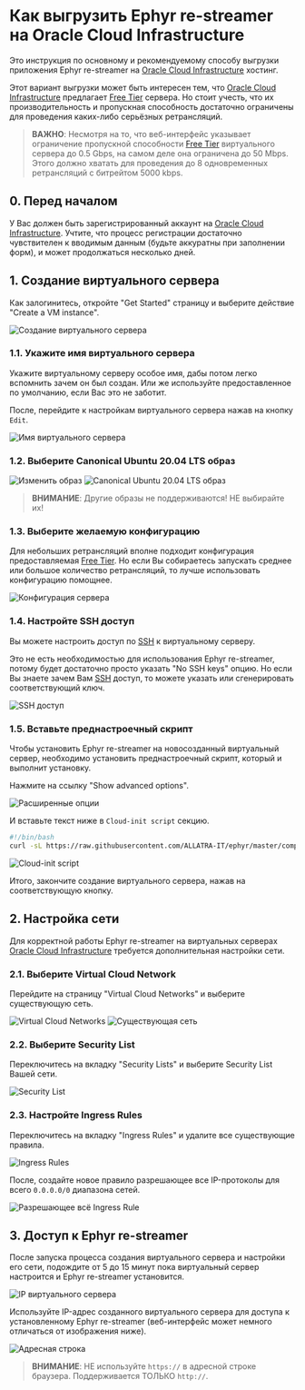 Как выгрузить Ephyr re-streamer на Oracle Cloud Infrastructure
==============================================================

Это инструкция по основному и рекомендуемому способу выгрузки приложения Ephyr re-streamer на [Oracle Cloud Infrastructure] хостинг.

Этот вариант выгрузки может быть интересен тем, что [Oracle Cloud Infrastructure] предлагает [Free Tier] сервера. Но стоит учесть, что их производительность и пропускная способность достаточно ограничены для проведения каких-либо серьёзных ретрансляций.

> __ВАЖНО__: Несмотря на то, что веб-интерфейс указывает ограничение пропускной способности [Free Tier] виртуального сервера до 0.5 Gbps, на самом деле она ограничена до 50 Mbps. Этого должно хватать для проведения до 8 одновременных ретрансляций с битрейтом 5000 kbps.




## 0. Перед началом

У Вас должен быть зарегистрированный аккаунт на [Oracle Cloud Infrastructure]. Учтите, что процесс регистрации достаточно чувствителен к вводимым данным (будьте аккуратны при заполнении форм), и может продолжаться несколько дней.




## 1. Создание виртуального сервера

Как залогинитесь, откройте "Get Started" страницу и выберите действие "Create a VM instance".

![Создание виртуального сервера](images/oci_1.0.png)


### 1.1. Укажите имя виртуального сервера

Укажите виртуальному серверу особое имя, дабы потом легко вспомнить зачем он был создан. Или же используйте предоставленное по умолчанию, если Вас это не заботит.

После, перейдите к настройкам виртуального сервера нажав на кнопку `Edit`.

![Имя виртуального сервера](images/oci_1.1.png)


### 1.2. Выберите Canonical Ubuntu 20.04 LTS образ

![Изменить образ](images/oci_1.2.1.png)
![Canonical Ubuntu 20.04 LTS образ](images/oci_1.2.2.png)

> __ВНИМАНИЕ__: Другие образы не поддерживаются! НЕ выбирайте их!


### 1.3. Выберите желаемую конфигурацию

Для небольших ретрансляций вполне подходит конфигурация предоставляемая [Free Tier]. Но если Вы собираетесь запускать среднее или большое количество ретрансляций, то лучше использовать конфигурацию помощнее.

![Конфигурация сервера](images/oci_1.3.png)


### 1.4. Настройте SSH доступ

Вы можете настроить доступ по [SSH] к виртуальному серверу.

Это не есть необходимостью для использования Ephyr re-streamer, потому будет достаточно просто указать "No SSH keys" опцию. Но если Вы знаете зачем Вам [SSH] доступ, то можете указать или сгенерировать соответствующий ключ.

![SSH доступ](images/oci_1.4.png)


### 1.5. Вставьте преднастроечный скрипт

Чтобы установить Ephyr re-streamer на новосозданный виртуальный сервер, необходимо установить преднастроечный скрипт, который и выполнит установку.

Нажмите на ссылку "Show advanced options".

![Расширенные опции](images/oci_1.5.1.png)

И вставьте текст ниже в `Cloud-init script` секцию.
```bash
#!/bin/bash
curl -sL https://raw.githubusercontent.com/ALLATRA-IT/ephyr/master/components/restreamer/deploy/provision/ubuntu-20-04-x64.sh  | EPHYR_VER=0.7.0 WITH_FIREWALLD=1 bash -s
```

![Cloud-init script](images/oci_1.5.2.png)

Итого, закончите создание виртуального сервера, нажав на соответствующую кнопку.




## 2. Настройка сети

Для корректной работы Ephyr re-streamer на виртуальных серверах [Oracle Cloud Infrastructure] требуется дополнительная настройки сети.


### 2.1. Выберите Virtual Cloud Network

Перейдите на страницу "Virtual Cloud Networks" и выберите существующую сеть.

![Virtual Cloud Networks](images/oci_2.1.1.png)
![Существующая сеть](images/oci_2.1.2.png)


### 2.2. Выберите Security List

Переключитесь на вкладку "Security Lists" и выберите Security List Вашей сети.

![Security List](images/oci_2.2.png)


### 2.3. Настройте Ingress Rules

Переключитесь на вкладку "Ingress Rules" и удалите все существующие правила.

![Ingress Rules](images/oci_2.3.1.png)

После, создайте новое правило разрешающее все IP-протоколы для всего `0.0.0.0/0` диапазона сетей.

![Разрешающее всё Ingress Rule](images/oci_2.3.2.png)




## 3. Доступ к Ephyr re-streamer

После запуска процесса создания виртуального сервера и настройки его сети, подождите от 5 до 15 минут пока виртуальный сервер настроится и Ephyr re-streamer установится.

![IP виртуального сервера](images/oci_3.png)

Используйте IP-адрес созданного виртуального сервера для доступа к установленному Ephyr re-streamer (веб-интерфейс может немного отличаться от изображения ниже).

![Адресная строка](images/browser.jpg)

> __ВНИМАНИЕ__: НЕ используйте `https://` в адресной строке браузера. Поддерживается ТОЛЬКО `http://`. 





[Free Tier]: https://www.oracle.com/cloud/free
[Oracle Cloud Infrastructure]: https://www.oracle.com/cloud
[SSH]: https://ru.wikipedia.org/wiki/SSH
